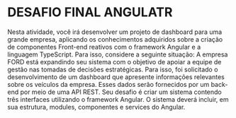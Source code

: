 <h1> DESAFIO FINAL ANGULATR</h1>
<P>Nesta atividade, você irá desenvolver um projeto de dashboard para uma grande empresa, aplicando os 
conhecimentos adquiridos sobre a criação de componentes Front-end reativos com o framework Angular e a 
linguagem TypeScript. Para isso, considere a seguinte situação:   
A empresa FORD está expandindo seu sistema com o objetivo de apoiar a equipe de gestão nas tomadas de decisões 
estratégicas. Para isso, foi solicitado o desenvolvimento de um dashboard que apresente informações relevantes 
sobre os veículos da empresa. Esses dados serão fornecidos por um back-end por meio de uma API REST. 
Seu desafio é criar um sistema contendo três interfaces utilizando o framework Angular. O sistema deverá incluir, em 
sua estrutura, modules, componentes e services do Angular.
</P>
